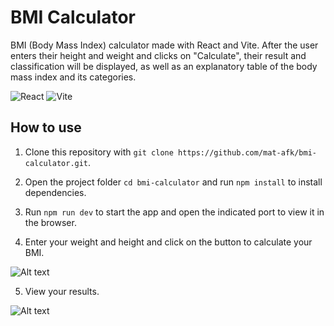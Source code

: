 # BMI Calculator

BMI (Body Mass Index) calculator made with React and Vite. After the user enters their height and weight and clicks on "Calculate", their result and classification will be displayed, as well as an explanatory table of the body mass index and its categories.

![React](https://img.shields.io/badge/react-61DAFB?style=for-the-badge&logo=react&logoColor=white)
![Vite](https://img.shields.io/badge/vite-%23646CFF.svg?style=for-the-badge&logo=vite&logoColor=white)

## How to use

1. Clone this repository with `git clone https://github.com/mat-afk/bmi-calculator.git`.

2. Open the project folder `cd bmi-calculator` and run `npm install` to install dependencies.

3. Run `npm run dev` to start the app and open the indicated port to view it in the browser.

4. Enter your weight and height and click on the button to calculate your BMI.

![Alt text](image-1.png)

5. View your results.

![Alt text](image-2.png)
